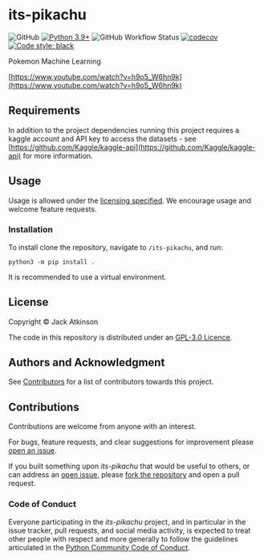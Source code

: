 # its-pikachu

![GitHub](https://img.shields.io/github/license/jatkinson1000/its-pikachu)
[![Python 3.9+](https://img.shields.io/badge/python-3.7+-blue.svg)](https://www.python.org/downloads/)
![GitHub Workflow Status](https://img.shields.io/github/actions/workflow/status/jatkinson1000/its-pikachu/testing.yaml)
[![codecov](https://codecov.io/gh/jatkinson1000/its-pikachu/branch/main/graph/badge.svg?token=AZU7G6H8T0)](https://codecov.io/gh/jatkinson1000/its-pikachu)
[![Code style: black](https://img.shields.io/badge/code%20style-black-000000.svg)](https://github.com/psf/black)

Pokemon Machine Learning

[https://www.youtube.com/watch?v=h9o5_W6hn9k](https://www.youtube.com/watch?v=h9o5_W6hn9k)


## Requirements

In addition to the project dependencies running this project requires a kaggle account and API key to access the datasets - see [https://github.com/Kaggle/kaggle-api](https://github.com/Kaggle/kaggle-api) for more information.


## Usage
Usage is allowed under the [licensing specified](https://github.com/jatkinson1000/its-pikachu#license).
We encourage usage and welcome feature requests.

### Installation
To install clone the repository, navigate to `/its-pikachu`, and run:

    python3 -m pip install .

It is recommended to use a virtual environment.


## License
Copyright &copy; Jack Atkinson

The code in this repository is distributed under an
[GPL-3.0 Licence](https://github.com/jatkinson1000/its-pikachu/blob/main/LICENSE).


## Authors and Acknowledgment
See [Contributors](https://github.com/jatkinson1000/its-pikachu/graphs/contributors)
for a list of contributors towards this project.


## Contributions
Contributions are welcome from anyone with an interest.

For bugs, feature requests, and clear suggestions for improvement please
[open an issue](https://github.com/jatkinson1000/its-pikachu/issues).

If you built something upon _its-pikachu_ that would be useful to others, or can
address an [open issue](https://github.com/jatkinson1000/its-pikachu/issues), please
[fork the repository](https://github.com/jatkinson1000/its-pikachu/fork) and open a
pull request.

### Code of Conduct
Everyone participating in the _its-pikachu_ project, and in particular in the
issue tracker, pull requests, and social media activity, is expected to treat other
people with respect and more generally to follow the guidelines articulated in the
[Python Community Code of Conduct](https://www.python.org/psf/codeofconduct/).

